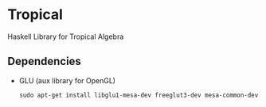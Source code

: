 # Tropical
Haskell Library for Tropical Algebra


## Dependencies

- GLU (aux library for OpenGL)
  ```
  sudo apt-get install libglu1-mesa-dev freeglut3-dev mesa-common-dev
  ```
